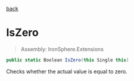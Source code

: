 ﻿

[back](/IronSphere.Extensions/FloatExtension)

# IsZero

> Assembly: IronSphere.Extensions

```csharp
public static Boolean IsZero(this Single this)
```

Checks whether the actual value is equal to zero.

 